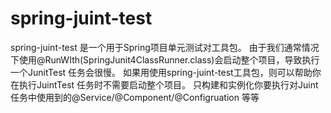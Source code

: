 # spring-juint-test
spring-juint-test 是一个用于Spring项目单元测试对工具包。
由于我们通常情况下使用@RunWIth(SpringJunit4ClassRunner.class)会启动整个项目，导致执行一个JunitTest 任务会很慢。
如果用使用spring-juint-test工具包，则可以帮助你在执行JuintTest 任务时不需要启动整个项目。
只构建和实例化你要执行对Juint任务中使用到的@Service/@Component/@Configruation 等等
